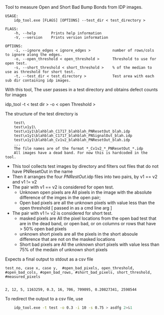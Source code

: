 Tool to measure Open and Short Bad Bump Bonds from IDP images.
``` text
USAGE:
	idp_tool.exe [FLAGS] [OPTIONS] --test_dir < test_directory >

FLAGS:
    -h, --help       Prints help information
    -V, --version    Prints version information

OPTIONS:
    -i, --ignore_edges < ignore_edges >          number of rows/cols to ignore along the edges.
    -o, --open_threshold < open_threshold >      Threshold to use for open test.
    -s, --short_threshold < short_threshold >    % of the median to use as threshold for short test.
    -t, --test_dir < test_directory >            Test area with each sub dir containing idp images.

```
With this tool, The user passes in a test directory and obtains defect counts for images

idp_tool -t < test dir > -o < open Threshold > 

The structure of the test directory is 
``` text
  	test\
  	test\x1y1\
  	test\x1y1\blahblah_C1717_blahblah_PNResetOut_blah.idp
  	test\x1y1\blahblah_C1717_blahblah_PNSignalOut_blah.idp
  	test\x1y1\blahblah_Cv1v2_blahblah_PNResetOut_blah.idp
  	...
  	The file names are of the format *_Cv1v2_*_PNResetOut_*.idp
  	All images have a dead band. For now this is hardcoded in the tool.
```
* This tool collects test images by directory and filters out files that do not have PNResetOut in the name
* Then it arranges the four *PNRestOut*.idp files into two pairs, by v1 == v2 and v1 != v2
* The pair with v1 == v2 is considered for open test.
  * Unknown open pixels are All pixels in the image with the absolute difference of the imges in the open pair;  
  * Open bad pixels are all the unknown pixels with value less than the open threshold [ passed in as a cmd line arg ]
* The pair with v1 != v2 is considered for short test.
  * masked pixels are All the pixel locations from the open bad test that are in the dead band, or open bad, or on columns or rows that have > 50% open bad pixels
  * unknown short pixels are all the pixels in the short absoule difference that are not on the masked locations
  * Short bad pixels are All the unknown short pixels with value less than 75% of the medain of unknown short pixels

Expects a final output to stdout as a csv file 

``` csv
test_no, case x, case y,  #open_bad_pixels, open_threshold, #open_bad_cols, #open_bad_rows, #short_bad_pixels, short_threshold, #measured_pixels


2, 12, 5, 1163259, 0.3, 16, 706, 709095, 0.20827341, 2598544 
```

To redirect the output to a csv file, use 
``` Bash
    idp_tool.exe -t test -o 0.3 -i 10 -s 0.75 > asdfg 2>&1
```